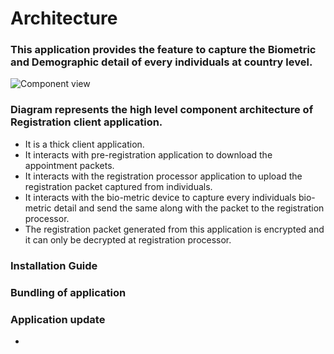 # **Architecture**

### This application provides the feature to capture the Biometric and Demographic detail of every individuals at country level. 

![Component view](https://github.com/mosip/mosip/blob/DEV/design/_images/MOSIP_RegistrationClient_Component_Architecture.png)

### Diagram represents the high level component architecture of Registration client application. 

* It is a thick client application.
* It interacts with pre-registration application to download the appointment packets.
* It interacts with the registration processor application to upload the registration packet captured from individuals.
* It interacts with the bio-metric device to capture every individuals bio-metric detail and send the same along with the packet to the registration processor.
* The registration packet generated from this application is encrypted and it can only be decrypted at registration processor.

### Installation Guide

### Bundling of application

### Application update


* 